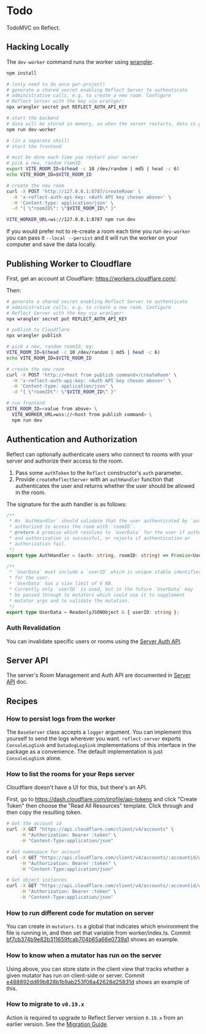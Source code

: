 # Todo

TodoMVC on Reflect.

## Hacking Locally

The `dev-worker` command runs the worker using [wrangler](https://developers.cloudflare.com/workers/wrangler/).

```bash
npm install

# (only need to do once per-project)
# generate a shared secret enabling Reflect Server to authenticate
# administrative calls, e.g. to create a new room. Configure
# Reflect Server with the key via wranlger:
npx wrangler secret put REFLECT_AUTH_API_KEY

# start the backend
# data will be stored in memory, so when the server restarts, data is gone
npm run dev-worker

# (in a separate shell)
# start the frontend

# must be done each time you restart your server
# pick a new, random roomID
export VITE_ROOM_ID=$(head -c 10 /dev/random | md5 | head -c 6)
echo VITE_ROOM_ID=$VITE_ROOM_ID

# create the new room
curl -X POST 'http://127.0.0.1:8787/createRoom' \
  -H 'x-reflect-auth-api-key: <Auth API key chosen above>' \
  -H 'Content-type: application/json' \
  -d "{ \"roomID\": \"$VITE_ROOM_ID\" }"

VITE_WORKER_URL=ws://127.0.0.1:8787 npm run dev
```

If you would prefer not to re-create a room each time you run `dev-worker` you can pass it `--local --persist` and it will run the worker on your computer and save the data locally.

## Publishing Worker to Cloudflare

First, get an account at Cloudflare: https://workers.cloudflare.com/.

Then:

```bash
# generate a shared secret enabling Reflect Server to authenticate
# administrative calls, e.g. to create a new room. Configure
# Reflect Server with the key via wranlger:
npx wrangler secret put REFLECT_AUTH_API_KEY

# publish to Cloudflare
npx wrangler publish

# pick a new, random roomID, eg:
VITE_ROOM_ID=$(head -c 10 /dev/random | md5 | head -c 6)
echo VITE_ROOM_ID=$VITE_ROOM_ID

# create the new room
curl -X POST 'http://<host from publish command>/createRoom' \
  -H 'x-reflect-auth-api-key: <Auth API key chosen above>' \
  -H 'Content-type: application/json' \
  -d "{ \"roomID\": \"$VITE_ROOM_ID\" }"

# run frontend
VITE_ROOM_ID=<value from above> \
  VITE_WORKER_URL=wss://<host from publish command> \
  npm run dev
```

## Authentication and Authorization

Reflect can optionally authenticate users who connect to rooms with your server and authorize their access to the room.

1. Pass some `authToken` to the `Reflect` constructor's `auth` parameter.
2. Provide `createReflectServer` with an `authHandler` function that authenticates the user and returns whether the user should be allowed in the room.

The signature for the auth handler is as follows:

```ts
/**
 * An `AuthHandler` should validate that the user authenticated by `auth` is
 * authorized to access the room with `roomID`.
 * @return A promise which resolves to `UserData` for the user if authentication
 * and authorization is successful, or rejects if authentication or
 * authorization fail.
 */
export type AuthHandler = (auth: string, roomID: string) => Promise<UserData>;

/**
 * `UserData` must include a `userID` which is unique stable identifier
 * for the user.
 * `UserData` has a size limit of 6 KB.
 * Currently only `userID` is used, but in the future `UserData` may
 * be passed through to mutators which could use it to supplement
 * mutator args and to validate the mutation.
 */
export type UserData = ReadonlyJSONObject & { userID: string };
```

### Auth Revalidation

You can invalidate specific users or rooms using the [Server Auth API](doc/server-api.md#auth-api).

## Server API

The server's Room Management and Auth API are documented in [Server API](doc/server-api.md) doc.

## Recipes

### How to persist logs from the worker

The `BaseServer` class accepts a `logger` argument. You can implement this yourself to send the logs wherever you want. `reflect-server` exports `ConsoleLogSink` and `DatadogLogSink` implementations of this interface in the package as a convenience. The default implementation is just `ConsoleLogSink` alone.

### How to list the rooms for your Reps server

Cloudflare doesn't have a UI for this, but there's an API.

First, go to https://dash.cloudflare.com/profile/api-tokens and click "Create Token" then choose the "Read All Resources" template. Click through and then copy the resulting token.

```bash
# Get the account id
curl -X GET "https://api.cloudflare.com/client/v4/accounts" \
     -H "Authorization: Bearer :token" \
     -H "Content-Type:application/json"

# Get namespace for account
curl -X GET "https://api.cloudflare.com/client/v4/accounts/:accountid/workers/durable_objects/namespaces" \
     -H "Authorization: Bearer :token" \
     -H "Content-Type:application/json"

# Get object instances
curl -X GET "https://api.cloudflare.com/client/v4/accounts/:accountid/workers/durable_objects/namespaces/:namespaceid/objects" \
     -H "Authorization: Bearer :token" \
     -H "Content-Type:application/json"
```

### How to run different code for mutation on server

You can create in `mutators.ts` a global that indicates which environment the file is running in, and then set that variable from worker/index.ts. Commit [bf7cb374b9e82b311659fcab704b65a66e0739a1](https://github.com/rocicorp/reflect-todo/commit/bf7cb374b9e82b311659fcab704b65a66e0739a1) shows an example.

### How to know when a mutator has run on the server

Using above, you can store state in the client view that tracks whether a given mutator has run on client-side or server. Commit [e488892dd69b828b1b9ab253f06a42628d25831d](https://github.com/rocicorp/reflect-todo/commit/e488892dd69b828b1b9ab253f06a42628d25831d) shows an example of this.

### How to migrate to `v0.19.x`

Action is required to upgrade to Reflect Server version `0.19.x` from an earlier version. See the [Migration Guide](doc/migration.md).
